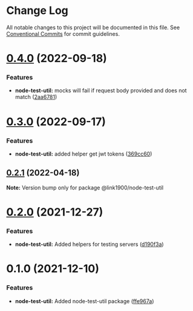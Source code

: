 # Change Log

All notable changes to this project will be documented in this file.
See [Conventional Commits](https://conventionalcommits.org) for commit guidelines.

<a name="0.4.0"></a>
# [0.4.0](https://github.com/projects/link1900/repos/link1900/compare/diff?targetBranch=refs%2Ftags%2F@link1900/node-test-util@0.3.0&sourceBranch=refs%2Ftags%2F@link1900/node-test-util@0.4.0) (2022-09-18)


### Features

* **node-test-util:** mocks will fail if request body provided and does not match ([2aa6781](https://github.com/projects/link1900/repos/link1900/commits/2aa6781))





<a name="0.3.0"></a>
# [0.3.0](https://github.com/projects/link1900/repos/link1900/compare/diff?targetBranch=refs%2Ftags%2F@link1900/node-test-util@0.2.1&sourceBranch=refs%2Ftags%2F@link1900/node-test-util@0.3.0) (2022-09-17)


### Features

* **node-test-util:** added helper get jwt tokens ([369cc60](https://github.com/projects/link1900/repos/link1900/commits/369cc60))





<a name="0.2.1"></a>
## [0.2.1](https://github.com/projects/link1900/repos/link1900/compare/diff?targetBranch=refs%2Ftags%2F@link1900/node-test-util@0.2.0&sourceBranch=refs%2Ftags%2F@link1900/node-test-util@0.2.1) (2022-04-18)

**Note:** Version bump only for package @link1900/node-test-util





<a name="0.2.0"></a>
# [0.2.0](https://github.com/projects/link1900/repos/link1900/compare/diff?targetBranch=refs%2Ftags%2F@link1900/node-test-util@0.1.0&sourceBranch=refs%2Ftags%2F@link1900/node-test-util@0.2.0) (2021-12-27)


### Features

* **node-test-util:** Added helpers for testing servers ([d190f3a](https://github.com/projects/link1900/repos/link1900/commits/d190f3a))





<a name="0.1.0"></a>
# 0.1.0 (2021-12-10)


### Features

* **node-test-util:** Added node-test-util package ([ffe967a](https://github.com/projects/link1900/repos/link1900/commits/ffe967a))
